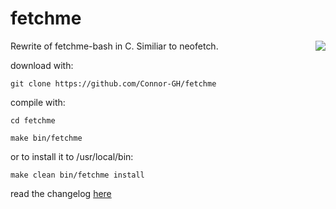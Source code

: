 # fetchme
Rewrite of fetchme-bash in C. Similiar to neofetch.
<img src="https://user-images.githubusercontent.com/72793802/177895040-738fffa7-4ce1-4a70-b3e1-e6413702f2b6.png" align="right">

download with:

``git clone https://github.com/Connor-GH/fetchme``

compile with:

``cd fetchme``

``make bin/fetchme``

or to install it to /usr/local/bin:

``make clean bin/fetchme install``


read the changelog
<a href="CHANGELOG.md">here</a>
